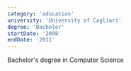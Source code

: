 ```yaml
---
category: 'education'
university: 'University of Cagliari'
degree: 'Bachelor'
startDate: '2008'
endDate: '2011'
---
```


Bachelor's degree in Computer Science
